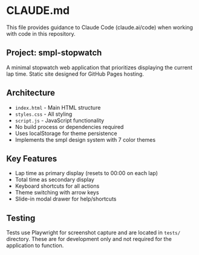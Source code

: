# CLAUDE.md

This file provides guidance to Claude Code (claude.ai/code) when working with code in this repository.

## Project: smpl-stopwatch

A minimal stopwatch web application that prioritizes displaying the current lap time. Static site designed for GitHub Pages hosting.

## Architecture

- `index.html` - Main HTML structure
- `styles.css` - All styling 
- `script.js` - JavaScript functionality
- No build process or dependencies required
- Uses localStorage for theme persistence
- Implements the smpl design system with 7 color themes

## Key Features

- Lap time as primary display (resets to 00:00 on each lap)
- Total time as secondary display
- Keyboard shortcuts for all actions
- Theme switching with arrow keys
- Slide-in modal drawer for help/shortcuts

## Testing

Tests use Playwright for screenshot capture and are located in `tests/` directory. These are for development only and not required for the application to function.
